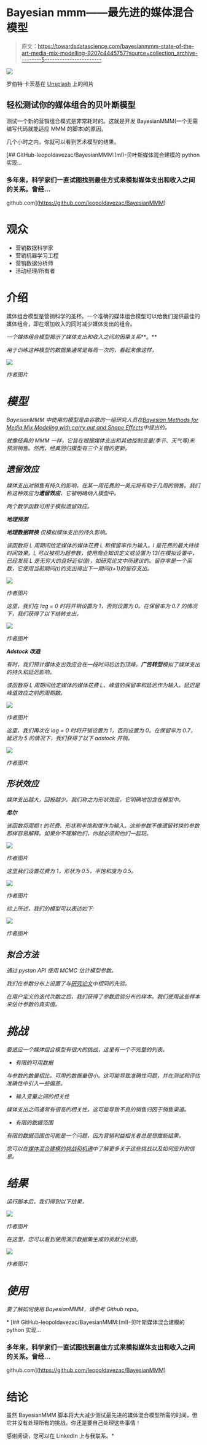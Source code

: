 # Bayesian mmm——最先进的媒体混合模型

> 原文：<https://towardsdatascience.com/bayesianmmm-state-of-the-art-media-mix-modelling-9207c4445757?source=collection_archive---------5----------------------->

![](img/03cf1476ebd81f2790e5f9c5f2b1de7c.png)

罗伯特·卡茨基在 [Unsplash](https://unsplash.com?utm_source=medium&utm_medium=referral) 上的照片

## 轻松测试你的媒体组合的贝叶斯模型

测试一个新的营销组合模式是非常耗时的。这就是开发 BayesianMMM(一个无需编写代码就能适应 MMM 的脚本)的原因。

几个小时之内，你就可以看到艺术模型的结果。

[](https://github.com/leopoldavezac/BayesianMMM) [## GitHub-leopoldavezac/BayesianMMM:(ml)-贝叶斯媒体混合建模的 python 实现…

### 多年来，科学家们一直试图找到最佳方式来模拟媒体支出和收入之间的关系。曾经…

github.com](https://github.com/leopoldavezac/BayesianMMM) 

# 观众

*   营销数据科学家
*   营销机器学习工程
*   营销数据分析师
*   活动经理/所有者

# 介绍

媒体组合模型是营销科学的圣杯。一个准确的媒体组合模型可以给我们提供最佳的媒体组合，即在增加收入的同时减少媒体支出的组合。

*一个媒体组合模型揭示了媒体支出和收入之间的因果关系***。**

*用于训练这种模型的数据集通常是每周一次的，看起来像这样，*

*![](img/082beca51fe0ff84bcb2dc457dde940a.png)*

*作者图片*

# *模型*

*BayesianMMM 中使用的模型是由谷歌的一组研究人员在[Bayesian Methods for Media Mix Modeling with carry out and Shape Effects](https://static.googleusercontent.com/media/research.google.com/en//pubs/archive/46001.pdf)中提出的。*

*就像经典的 MMM 一样，它旨在根据媒体支出和其他控制变量(季节、天气等)来预测销售。然而，经典回归模型有三个关键的更新。*

## ***遗留效应***

*媒体支出对销售有持久的影响，在某一周花费的一美元将有助于几周的销售。我们称这种效应为**遗留效应**，它被明确纳入模型中。*

*两个数学函数可用于模拟遗留效应。*

***地理预测***

***地理数据转换** *仅*模拟媒体支出的持久影响。*

*该函数将 L 周期间给定媒体的媒体花费 L 和保留率作为输入。l 是花费的最大持续时间效果。L 可以被视为超参数，使用商业知识定义或设置为 13(在模拟设置中，已经发现 L 是无穷大的良好近似值)，如研究论文中所建议的。留存率是一个系数，它使用当前期间(t)的支出得出下一期间(t+1)的留存支出。*

*![](img/0d4d76fa10399ca62483164efb2d4a09.png)*

*作者图片*

*这里，我们在 lag = 0 时将开销设置为 1，否则设置为 0。在保留率为 0.7 的情况下，我们获得了以下结转支出。*

*![](img/1802ddda4407c3fab97bd8ffabd0654f.png)*

*作者图片*

***Adstock 改造***

*有时，我们预计媒体支出效应会在一段时间后达到顶峰。**广告转型**模拟了媒体支出的持久和延迟影响。*

*该函数将 L 周期间给定媒体的媒体花费 L、峰值的保留率和延迟作为输入。延迟是峰值效应之前的周期数。*

*![](img/8a5c76780030a6a4edd31a755f0ab449.png)*

*作者图片*

*这里，我们再次在 lag = 0 时将开销设置为 1，否则设置为 0。在保留率为 0.7，延迟为 5 的情况下，我们获得了以下 adstock 开销。*

*![](img/30a3b9a72b142ed4618b40751ffcd4fe.png)*

*作者图片*

## *形状效应*

*媒体支出越大，回报越少。我们称之为形状效应，它明确地包含在模型中。*

***希尔***

*该函数将周期 t 的花费、形状和半饱和度作为输入。这些参数不像遗留转换的参数那样容易解释。如果你不理解他们，你就必须和他们一起玩。*

*![](img/503b54a548f923fae03f125154ee8dbc.png)*

*作者图片*

*这里我们设置花费为 1，形状为 0.5，半饱和度为 0.5。*

*![](img/99e85f3b2a1f1294c51a664fff58ee3e.png)*

*作者图片*

*综上所述，我们的模型可以表述如下:*

*![](img/943c339a35d7cff3acea105bd8203e7a.png)*

*作者图片*

## *拟合方法*

*通过 pystan API 使用 MCMC 估计模型参数。*

*我们在参数分布上设置了与[研究论文](https://static.googleusercontent.com/media/research.google.com/en//pubs/archive/46001.pdf)中相同的先验。*

*在用户定义的迭代次数之后，我们获得了参数后验分布的样本。我们使用这些样本来估计参数的真实值。*

# *挑战*

*要适应一个媒体组合模型有很大的挑战，这里有一个不完整的列表。*

*   *有限的可用数据*

*与参数的数量相比，可用的数据量很小。这可能导致准确性问题，并在测试和评估准确性中引入一些偏差。*

*   *输入变量之间的相关性*

*媒体支出之间通常有很高的相关性。这可能导致不良的销售归因于销售渠道。*

*   *有限的数据范围*

*有限的数据范围也可能是一个问题，因为营销利益相关者总是想推断结果。*

*您可以在[媒体混合建模的挑战和机遇](https://storage.googleapis.com/pub-tools-public-publication-data/pdf/2d0395bc7d4d13ddedef54d744ba7748e8ba8dd1.pdf)中了解更多关于这些挑战以及如何应对的信息。*

# *结果*

*运行脚本后，我们得到以下结果，*

*![](img/4196ecad1c07cac71b44540b85ec9516.png)*

*作者图片*

*在这里，您可以看到使用演示数据集生成的贡献分析图。*

*![](img/c6402ad1c3e8c09705fddd289769f9f3.png)*

*作者图片*

# *使用*

*要了解如何使用 BayesianMMM，请参考 Github repo。*

*[](https://github.com/leopoldavezac/BayesianMMM) [## GitHub-leopoldavezac/BayesianMMM:(ml)-贝叶斯媒体混合建模的 python 实现…

### 多年来，科学家们一直试图找到最佳方式来模拟媒体支出和收入之间的关系。曾经…

github.com](https://github.com/leopoldavezac/BayesianMMM) 

# 结论

虽然 BayesianMMM 脚本将大大减少测试最先进的媒体混合模型所需的时间，但它并没有处理所有的挑战。你还是要自己处理这些事情！

感谢阅读，您可以在 LinkedIn 上与我联系。*